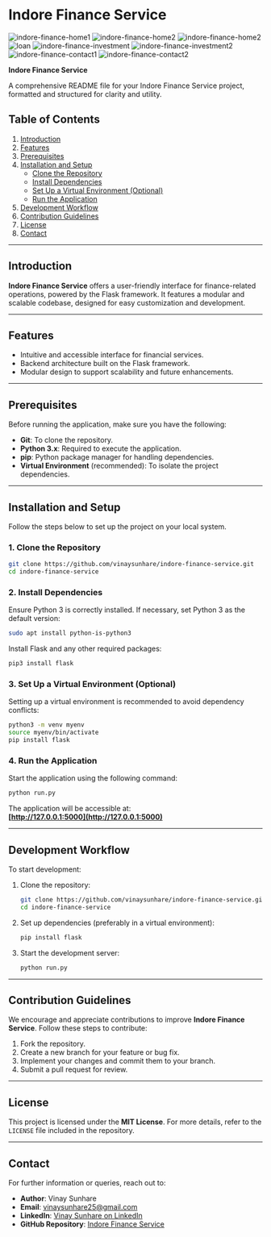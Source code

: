 # Indore Finance Service

<img src="indorefinance-home1.png" alt="indore-finance-home1">
<img src="/indorefinancehome2.png" alt="indore-finance-home2">
<img src="/indorefinancehome3.png" alt="indore-finance-home2">
<img src="/indorefinanceloan1.png" alt="loan">
<img src="/indorefinanceinvestment1.png" alt="indore-finance-investment">
<img src="/indorefinanceinvestmenttracker2.png" alt="indore-finance-investment2">
<img src="/indorefinancecontact1.png" alt="indore-finance-contact1">
<img src="/indorefinancecontact2.png" alt="indore-finance-contact2">

**Indore Finance Service** 

A comprehensive README file for your Indore Finance Service project, formatted and structured for clarity and utility.



## Table of Contents

1. [Introduction](#introduction)  
2. [Features](#features)  
3. [Prerequisites](#prerequisites)  
4. [Installation and Setup](#installation-and-setup)  
    - [Clone the Repository](#1-clone-the-repository)  
    - [Install Dependencies](#2-install-dependencies)  
    - [Set Up a Virtual Environment (Optional)](#3-set-up-a-virtual-environment-optional)  
    - [Run the Application](#4-run-the-application)  
5. [Development Workflow](#development-workflow)  
6. [Contribution Guidelines](#contribution-guidelines)  
7. [License](#license)  
8. [Contact](#contact)  

---

## Introduction

**Indore Finance Service** offers a user-friendly interface for finance-related operations, powered by the Flask framework. It features a modular and scalable codebase, designed for easy customization and development.

---

## Features

- Intuitive and accessible interface for financial services.  
- Backend architecture built on the Flask framework.  
- Modular design to support scalability and future enhancements.  

---

## Prerequisites

Before running the application, make sure you have the following:

- **Git**: To clone the repository.  
- **Python 3.x**: Required to execute the application.  
- **pip**: Python package manager for handling dependencies.  
- **Virtual Environment** (recommended): To isolate the project dependencies.  

---

## Installation and Setup

Follow the steps below to set up the project on your local system.

### 1. Clone the Repository

```bash
git clone https://github.com/vinaysunhare/indore-finance-service.git
cd indore-finance-service
```

### 2. Install Dependencies

Ensure Python 3 is correctly installed. If necessary, set Python 3 as the default version:

```bash
sudo apt install python-is-python3
```

Install Flask and any other required packages:

```bash
pip3 install flask
```

### 3. Set Up a Virtual Environment (Optional)

Setting up a virtual environment is recommended to avoid dependency conflicts:

```bash
python3 -m venv myenv
source myenv/bin/activate
pip install flask
```

### 4. Run the Application

Start the application using the following command:

```bash
python run.py
```

The application will be accessible at:  
**[http://127.0.0.1:5000](http://127.0.0.1:5000)**

---

## Development Workflow

To start development:

1. Clone the repository:
   ```bash
   git clone https://github.com/vinaysunhare/indore-finance-service.git
   cd indore-finance-service
   ```

2. Set up dependencies (preferably in a virtual environment):
   ```bash
   pip install flask
   ```

3. Start the development server:
   ```bash
   python run.py
   ```

---

## Contribution Guidelines

We encourage and appreciate contributions to improve **Indore Finance Service**. Follow these steps to contribute:

1. Fork the repository.  
2. Create a new branch for your feature or bug fix.  
3. Implement your changes and commit them to your branch.  
4. Submit a pull request for review.  

---

## License

This project is licensed under the **MIT License**. For more details, refer to the `LICENSE` file included in the repository.

---

## Contact

For further information or queries, reach out to:

- **Author**: Vinay Sunhare  
- **Email**: [vinaysunhare25@gmail.com](mailto:vinaysunhare25@gmail.com)  
- **LinkedIn**: [Vinay Sunhare on LinkedIn](https://www.linkedin.com/in/vinay-sunhare)  
- **GitHub Repository**: [Indore Finance Service](https://github.com/vinaysunhare/indore-finance-service)
